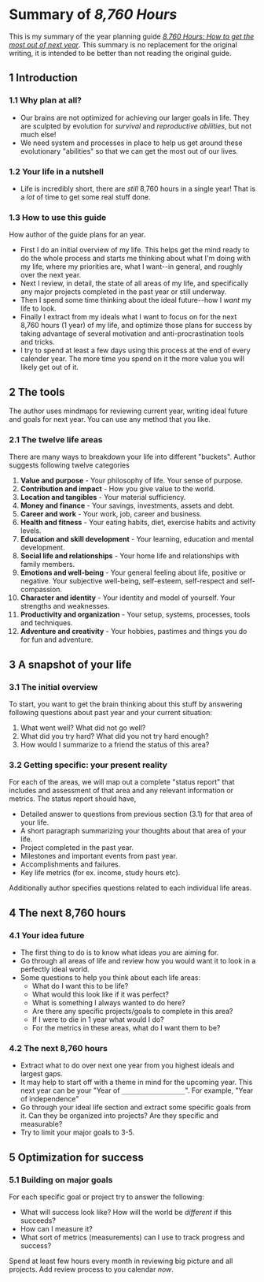# Summary of _8,760 Hours_

This is my summary of the year planning guide _[8,760 Hours: How to get the most out of next year](https://alexvermeer.com/8760hours/)_. This summary is no replacement for the original writing, it is intended to be better than not reading the original guide.



## 1 Introduction

### 1.1 Why plan at all?

+ Our brains are not optimized for achieving our larger goals in life. They are sculpted by evolution for _survival_ and _reproductive abilities_, but not much else!
+ We need system and processes in place to help us get around these evolutionary "abilities" so that we can get the most out of our lives.

### 1.2 Your life in a nutshell 

+ Life is incredibly short, there are _still_ 8,760 hours in a single year! That is a _lot_ of time to get some real stuff done.

### 1.3 How to use this guide
How author of the guide plans for an year.
+ First I do an initial overview of my life. This helps get the mind ready to do the whole process and starts me thinking about what I'm doing with my life, where my priorities are, what I want--in general, and roughly over the next year.
+ Next I review, in detail, the state of all areas of my life, and specifically any major projects completed in the past year or still underway.
+ Then I spend some time thinking about the ideal future--how I _want_ my life to look.
+ Finally I extract from my ideals what I want to focus on for the next 8,760 hours (1 year) of my life, and optimize those plans for success by taking advantage of several motivation and anti-procrastination tools and tricks.
+ I try to spend at least a few days using this process at the end of every calender year. The more time you spend on it the more value you will likely get out of it.



## 2 The tools

The author uses mindmaps for reviewing current year, writing ideal future and goals for next year. You can use any method that you like.

### 2.1 The twelve life areas
There are many ways to breakdown your life into different "buckets". Author suggests following twelve categories
1. **Value and purpose** - Your philosophy of life. Your sense of purpose.
2. **Contribution and impact** - How you give value to the world.
3. **Location and tangibles** - Your material sufficiency.
4. **Money and finance** - Your savings, investments, assets and debt.
5. **Career and work** - Your work, job, career and business.
6. **Health and fitness** - Your eating habits, diet, exercise habits and activity levels.
7. **Education and skill development** - Your learning, education and mental development.
8. **Social life and relationships** - Your home life and relationships with family members.
9. **Emotions and well-being** - Your general feeling about life, positive or negative. Your subjective well-being, self-esteem, self-respect and self-compassion.
10. **Character and identity** - Your identity and model of yourself. Your strengths and weaknesses.
11. **Productivity and organization** - Your setup, systems, processes, tools and techniques.
12. **Adventure and creativity** - Your hobbies, pastimes and things you do for fun and adventure.



## 3 A snapshot of your life

### 3.1 The initial overview

To start, you want to get the brain thinking about this stuff by answering following questions about past year and your current situation:

1. What went well? What did not go well?
2. What did you try hard? What did you not try hard enough?
3. How would I summarize to a friend the status of this area?

### 3.2 Getting specific: your present reality

For each of the areas, we will map out a complete "status report" that includes and assessment of that area and any relevant information or metrics. The status report should have,

+ Detailed answer to questions from previous section (3.1) for that area of your life.
+ A short paragraph summarizing your thoughts about that area of your life.
+ Project completed in the past year.
+ Milestones and important events from past year.
+ Accomplishments and failures.
+ Key life metrics (for ex. income, study hours etc).

Additionally author specifies questions related to each individual life areas.



## 4 The next 8,760 hours

### 4.1 Your idea future

+ The first thing to do is to know what ideas you are aiming for. 
+ Go through all areas of life and review how you would want it to look in a perfectly ideal world.
+ Some questions to help you think about each life areas:
  - What do I want this to be life?
  - What would this look like if it was perfect?
  - What is something I always wanted to do here?
  - Are there any specific projects/goals to complete in this area?
  - If I were to die in 1 year what would I do?
  - For the metrics in these areas, what do I want them to be?

### 4.2 The next 8,760 hours
+ Extract what to do over next one year from you highest ideals and largest gaps.
+ It may help to start off with a theme in mind for the upcoming year. This next year can be your "Year of `__________________`". For example, "Year of independence"
+ Go through your ideal life section and extract some specific goals from it. Can they be organized into projects? Are they specific and measurable?
+ Try to limit your major goals to 3-5.



## 5 Optimization for success

### 5.1 Building on major goals

For each specific goal or project try to answer the following:

+  What will success look like? How will the world be _different_ if this succeeds?
+ How can I measure it?
+ What sort of metrics (measurements) can I use to track progress and success?

Spend at least few hours every month in reviewing big picture and all projects.  Add review process to you calendar _now_.


